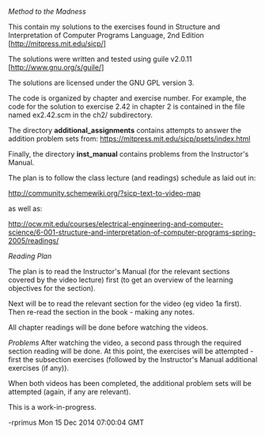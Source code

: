 *Method to the Madness*

This contain my solutions to the exercises found in Structure and
Interpretation of Computer Programs Language, 2nd Edition [http://mitpress.mit.edu/sicp/]

The solutions were written and tested using guile v2.0.11 [http://www.gnu.org/s/guile/]

The solutions are licensed under the GNU GPL version 3.

The code is organized by chapter and exercise number. For example, the
code for the solution to exercise 2.42 in chapter 2 is contained in
the file named ex2.42.scm in the ch2/ subdirectory.

The directory **additional_assignments** contains attempts to answer the addition problem
sets from:
https://mitpress.mit.edu/sicp/psets/index.html

Finally, the directory **inst_manual** contains problems from the
Instructor's Manual.

The plan is to follow the class lecture (and readings) schedule as
laid out in:

http://community.schemewiki.org/?sicp-text-to-video-map

as well as:

http://ocw.mit.edu/courses/electrical-engineering-and-computer-science/6-001-structure-and-interpretation-of-computer-programs-spring-2005/readings/

*Reading Plan*

The plan is to read the Instructor's Manual (for the relevant
sections covered by the video lecture) first (to get an overview of
the learning objectives for the section).

Next will be to read the relevant section for the video (eg video 1a
first).  Then re-read the section in the book - making any notes.


All chapter readings will be done before watching the videos.

*Problems*
After watching the video, a second pass through the required section
reading will be done.  At this point, the exercises will be
attempted - first the subsection exercises (followed by the
Instructor's Manual additional exercises (if any)).

When both videos has been completed,  the additional problem sets will
be attempted (again, if any are relevant).

This is a work-in-progress.

-rprimus
Mon 15 Dec 2014 07:00:04 GMT
